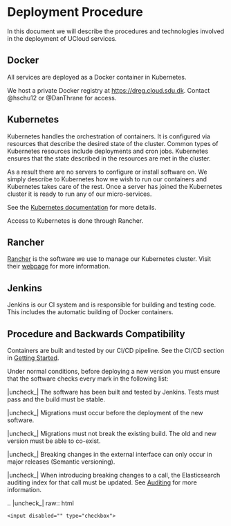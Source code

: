 # Deployment Procedure

In this document we will describe the procedures and technologies involved in
the deployment of UCloud services.

## Docker

All services are deployed as a Docker container in Kubernetes.

We host a private Docker registry at https://dreg.cloud.sdu.dk. Contact @hschu12 or @DanThrane for access.

## Kubernetes

Kubernetes handles the orchestration of containers. It is configured via
resources that describe the desired state of the cluster. Common types of
Kubernetes resources include deployments and cron jobs. Kubernetes ensures
that the state described in the resources are met in the cluster.

As a result there are no servers to configure or install software on. We simply
describe to Kubernetes how we wish to run our containers and Kubernetes takes
care of the rest. Once a server has joined the Kubernetes cluster it is ready
to run any of our micro-services.

See the [Kubernetes documentation](https://kubernetes.io/) for more details.

Access to Kubernetes is done through Rancher.

## Rancher

[Rancher](https://rancher.com) is the software we use to manage our Kubernetes
cluster. Visit their [webpage](https://rancher.com) for more information.

## Jenkins

Jenkins is our CI system and is responsible for building and testing code. This
includes the automatic building of Docker containers.

## Procedure and Backwards Compatibility

Containers are built and tested by our CI/CD pipeline. See the CI/CD section
in [Getting Started](getting_started.html).

Under normal conditions, before deploying a new version you must ensure that
the software checks every mark in the following list:

|uncheck_| The software has been built and tested by Jenkins. Tests must pass and the build must be stable.

|uncheck_| Migrations must occur before the deployment of the new software.

|uncheck_| Migrations must not break the existing build. The old and new version must be able to co-exist.

|uncheck_| Breaking changes in the external interface can only occur in major releases (Semantic versioning).

|uncheck_| When introducing breaking changes to a call, the Elasticsearch auditing index for that call must be updated. See [Auditing](auditing.html) for more information.

.. |uncheck_| raw:: html

    <input disabled="" type="checkbox">

<br>

